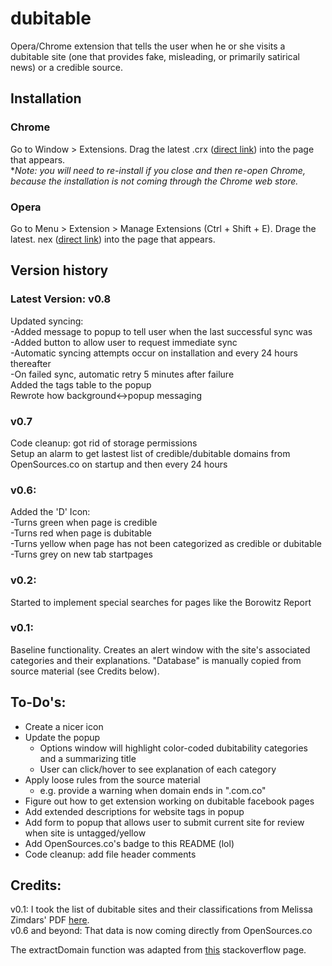 # dubitable
Opera/Chrome extension that tells the user when he or she visits a dubitable site (one that provides fake, misleading, or primarily satirical news) or a credible source.

## Installation
### Chrome
Go to Window > Extensions.  Drag the latest .crx ([direct link](https://github.com/jonathanreyes/dubitable/blob/master/Chrome/dubitable_v0_7.crx?raw=true)) into the page that appears. <br />
**Note: you will need to re-install if you close and then re-open Chrome, because the installation is not coming through the Chrome web store.*

### Opera
Go to Menu > Extension > Manage Extensions (Ctrl + Shift + E). Drage the latest. nex ([direct link](https://github.com/jonathanreyes/dubitable/blob/master/Opera/dubitable_v0_7.nex?raw=true)) into the page that appears.

## Version history
### Latest Version: v0.8 <br />
Updated syncing: <br />
  -Added message to popup to tell user when the last successful sync was <br />
  -Added button to allow user to request immediate sync <br />
  -Automatic syncing attempts occur on installation and every 24 hours thereafter <br />
  -On failed sync, automatic retry 5 minutes after failure <br />
Added the tags table to the popup <br />
Rewrote how background<->popup messaging <br />

### v0.7 <br />
Code cleanup: got rid of storage permissions <br />
Setup an alarm to get lastest list of credible/dubitable domains from OpenSources.co on startup and then every 24 hours <br />

### v0.6: <br />
Added the 'D' Icon: <br />
  -Turns green when page is credible <br />
  -Turns red when page is dubitable <br />
  -Turns yellow when page has not been categorized as credible or dubitable <br />
  -Turns grey on new tab startpages <br />

### v0.2: <br />
Started to implement special searches for pages like the Borowitz Report

### v0.1: <br />
Baseline functionality. Creates an alert window with the site's associated categories and their explanations. "Database" is manually copied from source material (see Credits below).

## To-Do's: <br />
* Create a nicer icon
* Update the popup
  * Options window will highlight color-coded dubitability categories and a summarizing title
  * User can click/hover to see explanation of each category
* Apply loose rules from the source material
  * e.g. provide a warning when domain ends in ".com.co"
* Figure out how to get extension working on dubitable facebook pages
* Add extended descriptions for website tags in popup
* Add form to popup that allows user to submit current site for review when site is untagged/yellow
* Add OpenSources.co's badge to this README (lol)
* Code cleanup: add file header comments

## Credits: <br />
v0.1: I took the list of dubitable sites and their classifications from Melissa Zimdars' PDF [here](https://d279m997dpfwgl.cloudfront.net/wp/2016/11/Resource-False-Misleading-Clickbait-y-and-Satirical-“News”-Sources-1.pdf). <br />
v0.6 and beyond: That data is now coming directly from OpenSources.co

The extractDomain function was adapted from [this](https://stackoverflow.com/questions/8498592/extract-root-domain-name-from-string) stackoverflow page.
